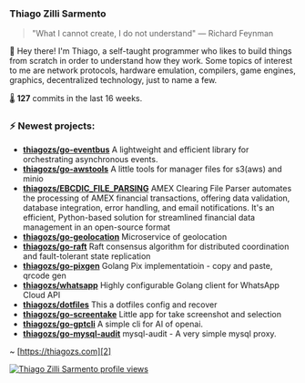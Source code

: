 ### Thiago Zilli Sarmento
>  "What I cannot create, I do not understand" — Richard Feynman

👋 Hey there! I'm Thiago, a self-taught programmer who likes to build things from scratch
in order to understand how they work. Some topics of interest to me are network
protocols, hardware emulation, compilers, game engines, graphics, decentralized 
technology, just to name a few.

🌡️ **127** commits in the last 16 weeks.

### ⚡ Newest projects:

- **[thiagozs/go-eventbus](https://github.com/thiagozs/go-eventbus)** A lightweight and efficient library for orchestrating asynchronous events.<br/>
- **[thiagozs/go-awstools](https://github.com/thiagozs/go-awstools)** A little tools for manager files for s3(aws) and minio<br/>
- **[thiagozs/EBCDIC_FILE_PARSING](https://github.com/thiagozs/EBCDIC_FILE_PARSING)**  AMEX Clearing File Parser automates the processing of AMEX financial transactions, offering data validation, database integration, error handling, and email notifications. It's an efficient, Python-based solution for streamlined financial data management in an open-source format<br/>
- **[thiagozs/go-geolocation](https://github.com/thiagozs/go-geolocation)** Microservice of geolocation<br/>
- **[thiagozs/go-raft](https://github.com/thiagozs/go-raft)** Raft consensus algorithm for distributed coordination and fault-tolerant state replication<br/>
- **[thiagozs/go-pixgen](https://github.com/thiagozs/go-pixgen)** Golang Pix implementatioin - copy and paste, qrcode gen<br/>
- **[thiagozs/whatsapp](https://github.com/thiagozs/whatsapp)** Highly configurable Golang client for WhatsApp Cloud API<br/>
- **[thiagozs/dotfiles](https://github.com/thiagozs/dotfiles)** This a dotfiles config and recover<br/>
- **[thiagozs/go-screentake](https://github.com/thiagozs/go-screentake)** Little app for take screenshot and selection<br/>
- **[thiagozs/go-gptcli](https://github.com/thiagozs/go-gptcli)** A simple cli for AI of openai.<br/>
- **[thiagozs/go-mysql-audit](https://github.com/thiagozs/go-mysql-audit)** mysql-audit - A very simple mysql proxy.<br/>


~ [https://thiagozs.com][2]

[2]: https://thiagozs.com

[![Thiago Zilli Sarmento profile views](https://u8views.com/api/v1/github/profiles/140747/views/day-week-month-total-count.svg)](https://u8views.com/github/thiagozs)
